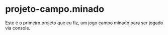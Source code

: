 # projeto-campo.minado

Este é o primeiro projeto que eu fiz, um jogo campo minado para ser jogado via console.
